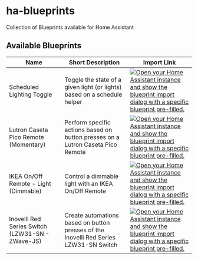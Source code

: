 # ha-blueprints

Collection of Blueprints available for Home Assistant

## Available Blueprints

| Name                                             | Short Description                                                                     | Import Link                                                                                                                                                                                                                                                                                                                                      |
| ------------------------------------------------ | ------------------------------------------------------------------------------------- | ------------------------------------------------------------------------------------------------------------------------------------------------------------------------------------------------------------------------------------------------------------------------------------------------------------------------------------------------ |
| Scheduled Lighting Toggle                        | Toggle the state of a given light (or lights) based on a schedule helper              | [![Open your Home Assistant instance and show the blueprint import dialog with a specific blueprint pre-filled.](https://my.home-assistant.io/badges/blueprint_import.svg)](https://my.home-assistant.io/redirect/blueprint_import/?blueprint_url=https%3A%2F%2Fgithub.com%2Ftravipross%2Fha-blueprints%2Fblob%2Fmain%2Fscheduled-light.yaml)    |
| Lutron Caseta Pico Remote (Momentary)            | Perform specific actions based on button presses on a Lutron Caseta Pico Remote       | [![Open your Home Assistant instance and show the blueprint import dialog with a specific blueprint pre-filled.](https://my.home-assistant.io/badges/blueprint_import.svg)](https://my.home-assistant.io/redirect/blueprint_import/?blueprint_url=https%3A%2F%2Fgithub.com%2Ftravipross%2Fha-blueprints%2Fblob%2Fmain%2Fpico-remote.yaml)        |
| IKEA On/Off Remote - Light (Dimmable)            | Control a dimmable light with an IKEA On/Off Remote                                   | [![Open your Home Assistant instance and show the blueprint import dialog with a specific blueprint pre-filled.](https://my.home-assistant.io/badges/blueprint_import.svg)](https://my.home-assistant.io/redirect/blueprint_import/?blueprint_url=https%3A%2F%2Fgithub.com%2Ftravipross%2Fha-blueprints%2Fblob%2Fmain%2Fikea-on-off-remote.yaml) |
| Inovelli Red Series Switch (LZW31-SN - ZWave-JS) | Create automations based on button presses of the Inovelli Red Series LZW31-SN Switch | [![Open your Home Assistant instance and show the blueprint import dialog with a specific blueprint pre-filled.](https://my.home-assistant.io/badges/blueprint_import.svg)](https://my.home-assistant.io/redirect/blueprint_import/?blueprint_url=https%3A%2F%2Fgithub.com%2Ftravipross%2Fha-blueprints%2Fblob%2Fmain%2Finovelli-red.yaml)       |
